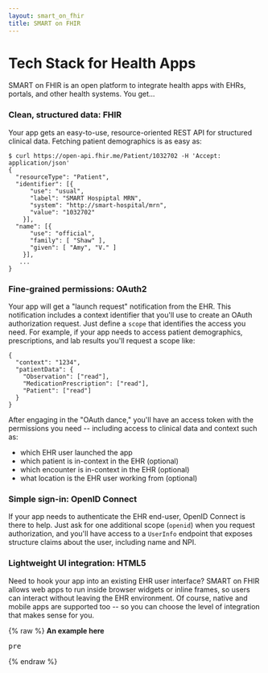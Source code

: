 ```yaml
---
layout: smart_on_fhir
title: SMART on FHIR
---
```


<h1>Tech Stack for Health Apps</h1>

SMART on FHIR is an open platform to integrate health apps with EHRs, 
portals, and other health systems. You get...

<h3 id="clean"> Clean, structured data:  <b>FHIR</b></h3>

Your app gets an easy-to-use, resource-oriented REST API for structured
clinical data.  Fetching patient demographics is as easy as:

```
$ curl https://open-api.fhir.me/Patient/1032702 -H 'Accept: application/json'
{
  "resourceType": "Patient",
  "identifier": [{
      "use": "usual",
      "label": "SMART Hospiptal MRN",
      "system": "http://smart-hospital/mrn",
      "value": "1032702"
    }],
  "name": [{
      "use": "official",
      "family": [ "Shaw" ],
      "given": [ "Amy", "V." ]
    }], 
   ...
}
```

<h3 id="oauth">Fine-grained permissions:  <b>OAuth2</b></h3>

Your app will get a "launch request" notification from the EHR. This
notification includes a context identifier that you'll use to create an OAuth
authorization request. Just define a `scope` that identifies the access you
need. For example, if your app needs to access patient demographics,
prescriptions, and lab results you'll request a scope like: 

```
{
  "context": "1234",
  "patientData": {
    "Observation": ["read"],
    "MedicationPrescription": ["read"],
    "Patient": ["read"] 
  }
}
```

After engaging in the "OAuth dance,"  you'll have an access token with the
permissions you need -- including access to clinical data and context such as:

 * which EHR user launched the app
 * which patient is in-context in the EHR (optional)
 * which encounter is in-context in the EHR (optional)
 * what location is the EHR user working from (optional)



<h3 id="openid">Simple sign-in:  <b>OpenID Connect</b></h3>

If your app needs to authenticate the EHR end-user, OpenID Connect is there to
help. Just ask for one additional scope (`openid`) when you request
authorization, and you'll have access to a `UserInfo` endpoint that exposes
structure claims about the user, including name and NPI.

<h3 id="html">Lightweight UI integration:  <b>HTML5</b></h3>

Need to hook your app into an existing EHR user interface? SMART on FHIR allows
web apps to run inside browser widgets or inline frames, so users can interact
without leaving the EHR environment. Of course, native and mobile apps are
supported too -- so you can choose the level of integration that makes sense
for you.

{% raw %}
<example>
**An example here**
<pre>
pre
</pre>
</example>
{% endraw %}
